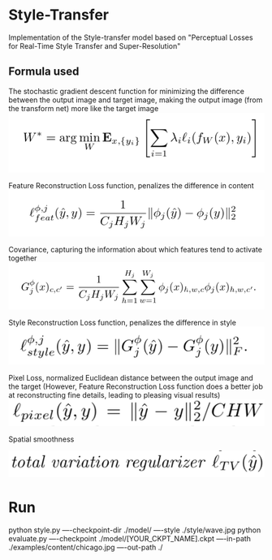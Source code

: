# Style-Transfer
Implementation of the Style-transfer model based on "Perceptual Losses for Real-Time Style Transfer and Super-Resolution"

## Formula used
The stochastic gradient descent function for minimizing the difference between the output image and target image, making the output image (from the transform net) more like the target image
![Formula for gradient descent](https://github.com/alexjianghuiting/Style-Transfer/blob/master/formula/Pasted%20Graphic%202.png)

Feature Reconstruction Loss function, penalizes the difference in content
![Formula for gradient descent](https://github.com/alexjianghuiting/Style-Transfer/blob/master/formula/Pasted%20Graphic%203.png)

Covariance, capturing the information about which features tend to activate together
![Formula for gradient descent](https://github.com/alexjianghuiting/Style-Transfer/blob/master/formula/Pasted%20Graphic%204.png)

Style Reconstruction Loss function, penalizes the difference in style
![Formula for gradient descent](https://github.com/alexjianghuiting/Style-Transfer/blob/master/formula/Pasted%20Graphic%205.png)


Pixel Loss, normalized Euclidean distance between the output image and the target
(However, Feature Reconstruction Loss function does a better job at reconstructing fine details, leading to pleasing visual results)
![Formula for gradient descent](https://github.com/alexjianghuiting/Style-Transfer/blob/master/formula/Pasted%20Graphic%206.png)


Spatial smoothness

![Formula for gradient descent](https://github.com/alexjianghuiting/Style-Transfer/blob/master/formula/Pasted%20Graphic%207.png)

# Run
python style.py —-checkpoint-dir ./model/ —-style ./style/wave.jpg
python evaluate.py —-checkpoint ./model/[YOUR_CKPT_NAME].ckpt —-in-path ./examples/content/chicago.jpg —-out-path ./
